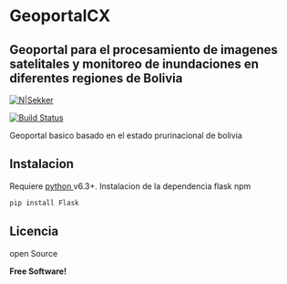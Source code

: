 # GeoportalCX
## Geoportal para el procesamiento de imagenes satelitales y monitoreo de inundaciones en diferentes regiones de Bolivia

[![N|Sekker](https://cldup.com/dTxpPi9lDf.thumb.png)](https://flask.palletsprojects.com/en/2.0.x/)

[![Build Status](https://travis-ci.org/joemccann/dillinger.svg?branch=master)](https://travis-ci.org/joemccann/dillinger)

Geoportal basico basado en el estado prurinacional de bolivia

## Instalacion

Requiere  [python ](https://www.python.org/downloads/) v6.3+.
Instalacion de la dependencia flask npm

```sh
pip install Flask
```

## Licencia

open Source

**Free Software!**
